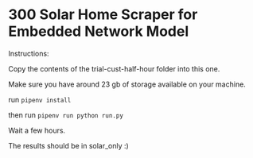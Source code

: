 # 300 Solar Home Scraper for Embedded Network Model

Instructions:

Copy the contents of the trial-cust-half-hour folder into this one.

Make sure you have around 23 gb of storage available on your machine. 

run `pipenv install`

then run `pipenv run python run.py`

Wait a few hours.

The results should be in solar_only :)

